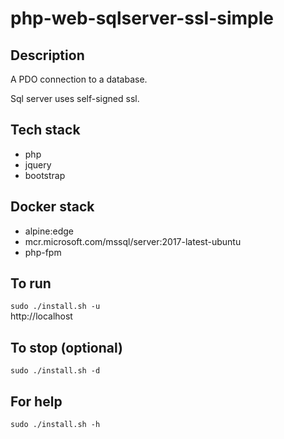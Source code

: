 # php-web-sqlserver-ssl-simple

## Description
A PDO connection to a database.

Sql server uses self-signed ssl.

## Tech stack
- php
- jquery
- bootstrap

## Docker stack
- alpine:edge
- mcr.microsoft.com/mssql/server:2017-latest-ubuntu
- php-fpm

## To run
`sudo ./install.sh -u`  
http://localhost

## To stop (optional)
`sudo ./install.sh -d`

## For help
`sudo ./install.sh -h`
